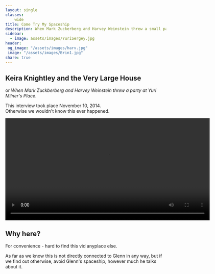 ```yaml
---
layout: single
classes:
    wide
title: Come Try My Spaceship
description: When Mark Zuckerberg and Harvey Weinstein threw a small party.
sidebar:
  - image: assets/images/YuriSergey.jpg
header:
 og_image: "/assets/images/harv.jpg"
 image: "/assets/images/Brin1.jpg"
share: true
---
```


## Keira Knightley and the Very Large House

or _When Mark Zuckberberg and Harvey Weinstein threw a party at Yuri Milner's Place_.


This interview took place November 10, 2014.  
Otherwise we wouldn't know this ever happened.

<video controls width="640">
<source src="assets/video/JKcut1.mp4" type="video/mp4">
</video>


## Why here?

For convenience - hard to find this vid anyplace else.


As far as we know this is not directly connected to Glenn in any way,
but if we find out otherwise,
avoid Glenn's spaceship, however much he talks about it.